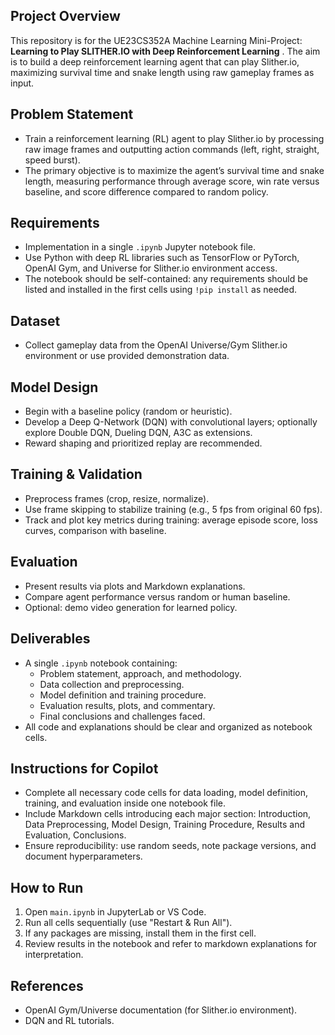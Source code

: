 ## Project Overview

This repository is for the UE23CS352A Machine Learning Mini-Project:  **Learning to Play SLITHER.IO with Deep Reinforcement Learning** . The aim is to build a deep reinforcement learning agent that can play Slither.io, maximizing survival time and snake length using raw gameplay frames as input.

## Problem Statement

* Train a reinforcement learning (RL) agent to play Slither.io by processing raw image frames and outputting action commands (left, right, straight, speed burst).
* The primary objective is to maximize the agent’s survival time and snake length, measuring performance through average score, win rate versus baseline, and score difference compared to random policy.

## Requirements

* Implementation in a single `.ipynb` Jupyter notebook file.
* Use Python with deep RL libraries such as TensorFlow or PyTorch, OpenAI Gym, and Universe for Slither.io environment access.
* The notebook should be self-contained: any requirements should be listed and installed in the first cells using `!pip install` as needed.

## Dataset

* Collect gameplay data from the OpenAI Universe/Gym Slither.io environment or use provided demonstration data.

## Model Design

* Begin with a baseline policy (random or heuristic).
* Develop a Deep Q-Network (DQN) with convolutional layers; optionally explore Double DQN, Dueling DQN, A3C as extensions.
* Reward shaping and prioritized replay are recommended.

## Training & Validation

* Preprocess frames (crop, resize, normalize).
* Use frame skipping to stabilize training (e.g., 5 fps from original 60 fps).
* Track and plot key metrics during training: average episode score, loss curves, comparison with baseline.

## Evaluation

* Present results via plots and Markdown explanations.
* Compare agent performance versus random or human baseline.
* Optional: demo video generation for learned policy.

## Deliverables

* A single `.ipynb` notebook containing:
  * Problem statement, approach, and methodology.
  * Data collection and preprocessing.
  * Model definition and training procedure.
  * Evaluation results, plots, and commentary.
  * Final conclusions and challenges faced.
* All code and explanations should be clear and organized as notebook cells.

## Instructions for Copilot

* Complete all necessary code cells for data loading, model definition, training, and evaluation inside one notebook file.
* Include Markdown cells introducing each major section: Introduction, Data Preprocessing, Model Design, Training Procedure, Results and Evaluation, Conclusions.
* Ensure reproducibility: use random seeds, note package versions, and document hyperparameters.

## How to Run

1. Open `main.ipynb` in JupyterLab or VS Code.
2. Run all cells sequentially (use "Restart & Run All").
3. If any packages are missing, install them in the first cell.
4. Review results in the notebook and refer to markdown explanations for interpretation.

## References

* OpenAI Gym/Universe documentation (for Slither.io environment).
* DQN and RL tutorials.
